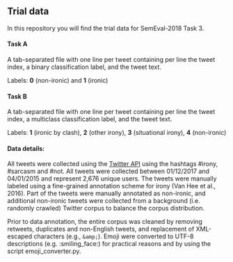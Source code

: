 ## Trial data ##

In this repository you will find the trial data for SemEval-2018 Task 3.

#### Task A ####
A tab-separated file with one line per tweet containing per line the tweet index, a binary classification label, and the tweet text.

Labels: **0** (non-ironic) and **1** (ironic)

#### Task B ####
A tab-separated file with one line per tweet containing per line the tweet index, a multiclass classification label, and the tweet text.

Labels: **1** (ironic by clash), **2** (other irony), **3** (situational irony), **4** (non-ironic)


#### Data details: ####
All tweets were collected using the [Twitter API](https://dev.twitter.com/rest/public) using the hashtags #irony, #sarcasm and #not. All tweets were collected between 01/12/2017 and 04/01/2015 and represent 2,676 unique users.
The tweets were manually labeled using a fine-grained annotation scheme for irony (Van Hee et al., 2016). Part of the tweets were manually annotated as non-ironic, and additional non-ironic tweets were collected from a background (i.e. randomly crawled) Twitter corpus to balance the corpus distribution.

Prior to data annotation, the entire corpus was cleaned by removing retweets, duplicates and non-English tweets, and replacement of XML-escaped characters (e.g., ```&amp;```). Emoji were converted to UTF-8 descriptions (e.g. :smiling\_face:) for practical reasons and by using the script emoji\_converter.py.